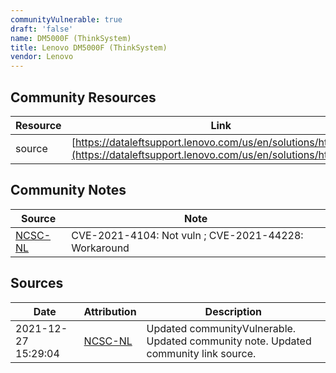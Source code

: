 ```yaml
---
communityVulnerable: true
draft: 'false'
name: DM5000F (ThinkSystem)
title: Lenovo DM5000F (ThinkSystem)
vendor: Lenovo
---
```



## Community Resources
| Resource | Link |
| --- | --- |
| source | [https://dataleftsupport.lenovo.com/us/en/solutions/ht513178](https://dataleftsupport.lenovo.com/us/en/solutions/ht513178) |

## Community Notes
| Source | Note |
| --- | --- |
| [NCSC-NL](https://github.com/NCSC-NL/log4shell/blob/main/software/README.md) | CVE-2021-4104: Not vuln ; CVE-2021-44228: Workaround </ul> |

## Sources
| Date | Attribution | Description |
| --- | --- | --- |
| 2021-12-27 15:29:04 | [NCSC-NL](https://github.com/NCSC-NL/log4shell/blob/main/software/README.md) | Updated communityVulnerable. Updated community note. Updated community link source.  |
